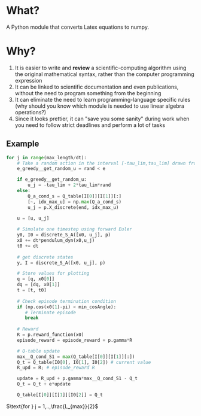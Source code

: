 # What?
A Python module that converts Latex equations to numpy.

# Why?

1. It is easier to write and **review** a scientific-computing algorithm using the original mathematical syntax, rather than the computer programming expression
2. It can be linked to scientific documentation and even publications, without the need to program something from the beginning
3. It can eliminate the need to learn programming-language specific rules (why should you know which module is needed to use linear algebra operations?)
4. Since it looks prettier, it can "save you some sanity" during work when you need to follow strict deadlines and perform a lot of tasks

## Example

``` python
for j in range(max_length/dt):
	# Take a random action in the interval [-tau_lim,tau_lim] drawn from a uniform probability distribution
	e_greedy__get_random_u = rand < e

	if e_greedy__get_random_u:
		u_j = -tau_lim + 2*tau_lim*rand
	else:          
		Q_a_cond_s = Q_table[I[0]][I[1]][:]
		[~, idx_max_u] = np.max(Q_a_cond_s)
		u_j = p.X_discrete(end, idx_max_u)
	
	u = [u, u_j]

	# Simulate one timestep using forward Euler
	y0, I0 = discrete_S_A([x0, u_j], p)
	x0 += dt*pendulum_dyn(x0,u_j) 
	t0 += dt
	
	# get discrete states
	y, I = discrete_S_A([x0, u_j], p)

	# Store values for plotting
	q = [q, x0[0]]
	dq = [dq, x0[1]]
	t = [t, t0]
	
	# Check episode termination condition
	if (np.cos(x0(1)-pi) < min_cosAngle):
	   # Terminate episode 
	   break	
	
	# Reward
	R = p.reward_function(x0)
	episode_reward = episode_reward + p.gamma*R

	# Q-table update
	max__Q_cond_S1 = max(Q_table[I[0]][I[1]][:])
	Q_t = Q_table(I0[0], I0[1], I0[2]) # current value
	R_upd = R; # episode_reward R

	update = R_upd + p.gamma*max__Q_cond_S1 - Q_t
	Q_t = Q_t + e*update

	Q_table[I[0]][I[1]][I0[2]] = Q_t

```

$\text{for } j = 1,..,\frac{L_{max}}{2}$








